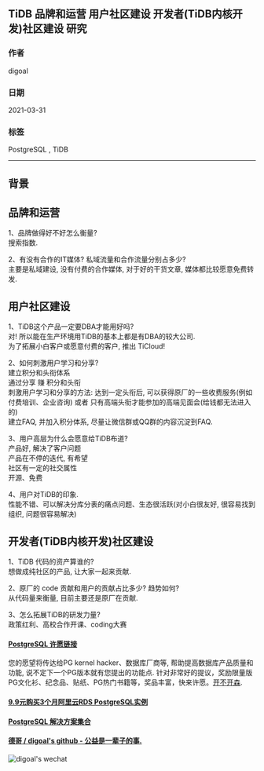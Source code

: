 ## TiDB 品牌和运营 用户社区建设 开发者(TiDB内核开发)社区建设 研究   
  
### 作者  
digoal  
  
### 日期  
2021-03-31   
  
### 标签  
PostgreSQL , TiDB  
  
----  
  
## 背景  
  
## 品牌和运营  
  
1、品牌做得好不好怎么衡量?   
搜索指数.   
  
2、有没有合作的IT媒体? 私域流量和合作流量分别占多少?   
主要是私域建设, 没有付费的合作媒体, 对于好的干货文章, 媒体都比较愿意免费转发.   
  
  
## 用户社区建设  
  
1、TiDB这个产品一定要DBA才能用好吗?   
对! 所以能在生产环境用TiDB的基本上都是有DBA的较大公司.   
为了拓展小白客户或愿意付费的客户, 推出 TiCloud!   
  
2、如何刺激用户学习和分享?   
建立积分和头衔体系   
通过分享 赚 积分和头衔    
刺激用户学习和分享的方法:  达到一定头衔后, 可以获得原厂的一些收费服务(例如付费培训、企业咨询) 或者 只有高端头衔才能参加的高端见面会(给钱都无法进入的)  
建立FAQ, 并加入积分体系, 尽量让微信群或QQ群的内容沉淀到FAQ.   
  
3、用户高层为什么会愿意给TiDB布道?   
产品好, 解决了客户问题   
产品在不停的迭代, 有希望   
社区有一定的社交属性   
开源、免费   
  
4、用户对TiDB的印象.   
性能不错、可以解决分库分表的痛点问题、生态很活跃(对小白很友好, 很容易找到组织, 问题很容易解决)   
  
  
## 开发者(TiDB内核开发)社区建设  
  
1、TiDB 代码的资产算谁的?   
想做成纯社区的产品, 让大家一起来贡献.   
  
2、原厂的 code 贡献和用户的贡献占比多少? 趋势如何?   
从代码量来衡量, 目前主要还是原厂在贡献.   
  
3、怎么拓展TiDB的研发力量?   
政策红利、高校合作开课、coding大赛    
  
  
  
#### [PostgreSQL 许愿链接](https://github.com/digoal/blog/issues/76 "269ac3d1c492e938c0191101c7238216")
您的愿望将传达给PG kernel hacker、数据库厂商等, 帮助提高数据库产品质量和功能, 说不定下一个PG版本就有您提出的功能点. 针对非常好的提议，奖励限量版PG文化衫、纪念品、贴纸、PG热门书籍等，奖品丰富，快来许愿。[开不开森](https://github.com/digoal/blog/issues/76 "269ac3d1c492e938c0191101c7238216").  
  
  
#### [9.9元购买3个月阿里云RDS PostgreSQL实例](https://www.aliyun.com/database/postgresqlactivity "57258f76c37864c6e6d23383d05714ea")
  
  
#### [PostgreSQL 解决方案集合](https://yq.aliyun.com/topic/118 "40cff096e9ed7122c512b35d8561d9c8")
  
  
#### [德哥 / digoal's github - 公益是一辈子的事.](https://github.com/digoal/blog/blob/master/README.md "22709685feb7cab07d30f30387f0a9ae")
  
  
![digoal's wechat](../pic/digoal_weixin.jpg "f7ad92eeba24523fd47a6e1a0e691b59")
  

